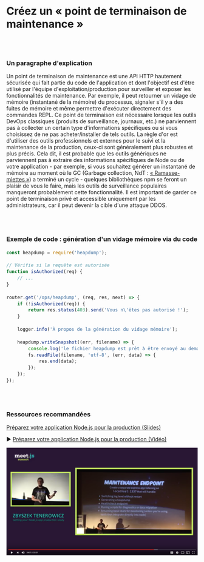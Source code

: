# Créez un « point de terminaison de maintenance »

<br/><br/>

### Un paragraphe d'explication

Un point de terminaison de maintenance est une API HTTP hautement sécurisée qui fait partie du code de l'application et dont l'objectif est d'être utilisé par l'équipe d'exploitation/production pour surveiller et exposer les fonctionnalités de maintenance. Par exemple, il peut retourner un vidage de mémoire (instantané de la mémoire) du processus, signaler s'il y a des fuites de mémoire et même permettre d'exécuter directement des commandes REPL. Ce point de terminaison est nécessaire lorsque les outils DevOps classiques (produits de surveillance, journaux, etc.) ne parviennent pas à collecter un certain type d'informations spécifiques ou si vous choisissez de ne pas acheter/installer de tels outils. La règle d'or est d'utiliser des outils professionnels et externes pour le suivi et la maintenance de la production, ceux-ci sont généralement plus robustes et plus précis. Cela dit, il est probable que les outils génériques ne parviennent pas à extraire des informations spécifiques de Node ou de votre application - par exemple, si vous souhaitez générer un instantané de mémoire au moment où le GC (Garbage collection, NdT : [« Ramasse-miettes »](https://fr.wikipedia.org/wiki/Ramasse-miettes_(informatique))) a terminé un cycle - quelques bibliothèques npm se feront un plaisir de vous le faire, mais les outils de surveillance populaires manqueront probablement cette fonctionnalité. Il est important de garder ce point de terminaison privé et accessible uniquement par les administrateurs, car il peut devenir la cible d'une attaque DDOS.

<br/><br/>

### Exemple de code : génération d'un vidage mémoire via du code

```javascript
const heapdump = require('heapdump');

// Vérifie si la requête est autorisée
function isAuthorized(req) {
    // ...
}

router.get('/ops/heapdump', (req, res, next) => {
    if (!isAuthorized(req)) {
        return res.status(403).send('Vous n\'êtes pas autorisé !');
    }

    logger.info('À propos de la génération du vidage mémoire');

    heapdump.writeSnapshot((err, filename) => {
        console.log('le fichier heapdump est prêt à être envoyé au demandeur', filename);
        fs.readFile(filename, 'utf-8', (err, data) => {
            res.end(data);
        });
    });
});
```

<br/><br/>

### Ressources recommandées

[Préparez votre application Node.js pour la production (Slides)](http://naugtur.pl/pres3/node2prod)

▶ [Préparez votre application Node.js pour la production (Vidéo)](https://www.youtube.com/watch?v=lUsNne-_VIk)

![Préparez votre application Node.js pour la production](/assets/images/createmaintenanceendpoint1.png "Préparez votre application Node.js pour la production")
